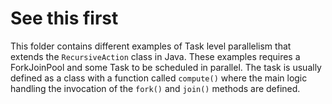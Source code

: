 # See this first
This folder contains different examples of Task level parallelism that extends the `RecursiveAction` class in Java. These examples requires a ForkJoinPool and some Task to be scheduled in parallel. The task is usually defined as a class with a function called `compute()` where the main logic handling the invocation of the `fork()` and `join()` methods are defined.